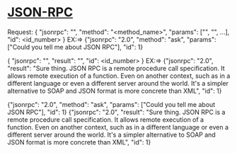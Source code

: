 [JSON-RPC](https://www.jsonrpc.org/)
====================================

Request:
{
    "jsonrpc": "<version>",
    "method": "<method_name>",
    "params": ["<pram1>", "<pram2>", ...],
    "id": <id_number>
}
EX:=> {"jsonrpc": "2.0", "method": "ask", "params": ["Could you tell me about JSON RPC"], "id": 1}


{
    "jsonrpc": "<version>",
    "result": "<response>",
    "id": <id_number>
}
EX:=> {"jsonrpc": "2.0", "result": "Sure thing. JSON RPC is a remote procedure call specification. It allows remote execution of a function. Even on another context, such as in a different language or even a different server around the world. It's a simpler alternative to SOAP and JSON format is more concrete than XML", "id": 1}






{"jsonrpc": "2.0", "method": "ask", "params": ["Could you tell me about JSON RPC"], "id": 1}
{"jsonrpc": "2.0", "result": "Sure thing. JSON RPC is a remote procedure call specification. It allows remote execution of a function. Even on another context, such as in a different language or even a different server around the world. It's a simpler alternative to SOAP and JSON format is more concrete than XML", "id": 1}